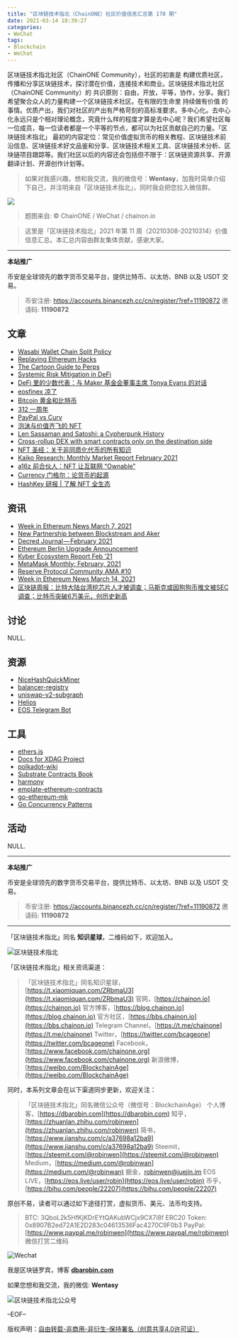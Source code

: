 ```yaml
---
title: "区块链技术指北（ChainONE）社区价值信息汇总第 170 期"
date: 2021-03-14 18:39:27
categories:
- WeChat
tags:
- Blockchain
- WeChat
---
```

区块链技术指北社区（ChainONE Community），社区的初衷是 构建优质社区，传播和分享区块链技术，探讨潜在价值，连接技术和商业。区块链技术指北社区（ChainONE Community）的 共识原则：自由，开放，平等，协作，分享。我们希望聚合众人的力量构建一个区块链技术社区。在有限的生命里 持续做有价值 的事情。优质产出，我们对社区的产出有严格苛刻的高标准要求。多中心化。去中心化永远只是个相对理论概念，究竟什么样的程度才算是去中心呢？我们希望社区每一位成员，每一位读者都是一个平等的节点，都可以为社区贡献自己的力量。「区块链技术指北」 最初的内容定位：常见价值虚拟货币的相关教程、区块链技术前沿信息、区块链技术好文品鉴和分享、区块链技术相关工具、区块链技术分析、区块链项目跟踪等。我们社区以后的内容还会包括但不限于：区块链资源共享、开源翻译计划、开源创作计划等。
<!-- more -->

> 如果对我感兴趣，想和我交流，我的微信号：**Wentasy**，加我时简单介绍下自己，并注明来自「区块链技术指北」，同时我会把您拉入微信群。

![](https://cdn.dbarobin.com/EFxCQjC.png)

> 题图来自: © ChainONE / WeChat / chainon.io

> 这里是「区块链技术指北」2021 年第 11 周（20210308-20210314）价值信息汇总。本汇总内容由群友集体贡献，感谢大家。

***

**本站推广**

币安是全球领先的数字货币交易平台，提供比特币、以太坊、BNB 以及 USDT 交易。

> 币安注册: https://accounts.binancezh.cc/cn/register/?ref=11190872
> 邀请码: **11190872**

## 文章

* [Wasabi Wallet Chain Split Policy](https://bbs.chainon.io/d/7361)
* [Replaying Ethereum Hacks](https://bbs.chainon.io/d/7363)
* [The Cartoon Guide to Perps](https://bbs.chainon.io/d/7368)
* [Systemic Risk Mitigation in DeFi](https://bbs.chainon.io/d/7369)
* [DeFi 里的少数代表：与 Maker 基金会董事主席 Tonya Evans 的对话](https://bbs.chainon.io/d/7372)
* [eosfinex 凉了](https://bbs.chainon.io/d/7373)
* [Bitcoin 黄金和比特币](https://bbs.chainon.io/d/7374)
* [312 一周年](https://bbs.chainon.io/d/7375)
* [PayPal vs Curv](https://bbs.chainon.io/d/7376)
* [泡沫与价值齐飞的 NFT](https://bbs.chainon.io/d/7377)
* [Len Sassaman and Satoshi: a Cypherpunk History](https://bbs.chainon.io/d/7392)
* [Cross-rollup DEX with smart contracts only on the destination side](https://bbs.chainon.io/d/7393)
* [NFT 圣经：关于非同质化代币的所有知识](https://bbs.chainon.io/d/7394)
* [Kaiko Research: Monthly Market Report February 2021](https://bbs.chainon.io/d/7395)
* [a16z 前合伙人：NFT 让互联网 “Ownable”](https://bbs.chainon.io/d/7396)
* [Currency 门格尔：论货币的起源](https://bbs.chainon.io/d/7397)
* [HashKey 研报 | 了解 NFT 全生态](https://bbs.chainon.io/d/7398)

## 资讯

* [Week in Ethereum News March 7, 2021](https://bbs.chainon.io/d/7360)
* [New Partnership between Blockstream and Aker](https://bbs.chainon.io/d/7362)
* [Decred Journal — February 2021](https://bbs.chainon.io/d/7364)
* [Ethereum Berlin Upgrade Announcement](https://bbs.chainon.io/d/7365)
* [Kyber Ecosystem Report Feb ‘21](https://bbs.chainon.io/d/7366)
* [MetaMask Monthly: February, 2021](https://bbs.chainon.io/d/7367)
* [Reserve Protocol Community AMA #10](https://bbs.chainon.io/d/7370)
* [Week in Ethereum News March 14, 2021](https://bbs.chainon.io/d/7371)
* [区块链周报：比特大陆台湾挖芯片人才被调查；马斯克或因狗狗币推文被SEC调查；比特币突破6万美元，创历史新高](https://bbs.chainon.io/d/7378)

## 讨论

NULL.

## 资源

* [NiceHashQuickMiner](https://bbs.chainon.io/d/7379)
* [balancer-registry](https://bbs.chainon.io/d/7380)
* [uniswap-v2-subgraph](https://bbs.chainon.io/d/7381)
* [Helios](https://bbs.chainon.io/d/7387)
* [EOS Telegram Bot](https://bbs.chainon.io/d/7391)

## 工具

* [ethers.js](https://bbs.chainon.io/d/7382)
* [Docs for XDAG Project](https://bbs.chainon.io/d/7383)
* [polkadot-wiki](https://bbs.chainon.io/d/7384)
* [Substrate Contracts Book](https://bbs.chainon.io/d/7385)
* [harmony](https://bbs.chainon.io/d/7386)
* [emplate-ethereum-contracts](https://bbs.chainon.io/d/7388)
* [go-ethereum-mk](https://bbs.chainon.io/d/7389)
* [Go Concurrency Patterns](https://bbs.chainon.io/d/7390)

## 活动

NULL.

***

**本站推广**

币安是全球领先的数字货币交易平台，提供比特币、以太坊、BNB 以及 USDT 交易。

> 币安注册: https://accounts.binancezh.cc/cn/register/?ref=11190872
> 邀请码: **11190872**

***

「区块链技术指北」同名 **知识星球**，二维码如下，欢迎加入。

![区块链技术指北](https://cdn.dbarobin.com/3YzonTR.png)

「区块链技术指北」相关资讯渠道：

> 「区块链技术指北」同名知识星球，[https://t.xiaomiquan.com/ZRbmaU3](https://t.xiaomiquan.com/ZRbmaU3)
> 官网，[https://chainon.io](https://chainon.io)
> 官方博客，[https://blog.chainon.io](https://blog.chainon.io)
> 官方社区，[https://bbs.chainon.io](https://bbs.chainon.io)
> Telegram Channel，[https://t.me/chainone](https://t.me/chainone)
> Twitter，[https://twitter.com/bcageone](https://twitter.com/bcageone)
> Facebook，[https://www.facebook.com/chainone.org](https://www.facebook.com/chainone.org)
> 新浪微博，[https://weibo.com/BlockchainAge](https://weibo.com/BlockchainAge)

同时，本系列文章会在以下渠道同步更新，欢迎关注：

> 「区块链技术指北」同名微信公众号（微信号：BlockchainAge）
> 个人博客，[https://dbarobin.com](https://dbarobin.com)
> 知乎，[https://zhuanlan.zhihu.com/robinwen](https://zhuanlan.zhihu.com/robinwen)
> 简书，[https://www.jianshu.com/c/a37698a12ba9](https://www.jianshu.com/c/a37698a12ba9)
> Steemit，[https://steemit.com/@robinwen](https://steemit.com/@robinwen)
> Medium，[https://medium.com/@robinwan](https://medium.com/@robinwan)
> 掘金，[robinwen@juejin.im](https://juejin.im/user/5673ccae60b2260ee435f89a/posts)
> EOS LIVE，[https://eos.live/user/robin](https://eos.live/user/robin)
> 币乎，[https://bihu.com/people/22207](https://bihu.com/people/22207)

原创不易，读者可以通过如下途径打赏，虚拟货币、美元、法币均支持。

> BTC: 3QboL2k5HfKjKDrEYtQAKubWCjx9CX7i8f
> ERC20 Token: 0x8907B2ed72A1E2D283c04613536Fac4270C9F0b3
> PayPal: [https://www.paypal.me/robinwen](https://www.paypal.me/robinwen)
> 微信打赏二维码

![Wechat](https://cdn.dbarobin.com/SzoNl5b.jpg)

我是区块链罗宾，博客 **[dbarobin.com](https://dbarobin.com/)**

如果您想和我交流，我的微信: **Wentasy**

![区块链技术指北公众号](https://cdn.dbarobin.com/w0wignb.png)

–EOF–

版权声明：[自由转载-非商用-非衍生-保持署名（创意共享4.0许可证）](http://creativecommons.org/licenses/by-nc-nd/4.0/deed.zh)